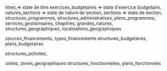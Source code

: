  
  <!-- state administratif -->
 titres,=> state de titre
    exercices_budgetaires => state d'exercice budgetaire,
    natures_sections => state de nature de section,
    sections => state de section,
    structures_programmes,
    structures_administratives,
    plans_programmes,
    services_gestionnaires,
    chapitres,
    grandes_natures,
    structures_geographiques,
    localisations_geographiques

 
<!-- state source de financement -->
 sources_financements,
    types_financements
    <!-- sate  de nature de depense-->
    structures_budgetaires,
plans_budgetaires

<!-- state activite -->
structures_activites,

<!-- state unite -->
 unites,
    zones_geographiques
    <!-- state plan fonctionnel -->
     structures_fonctionnelles,
    plans_fonctionnels

